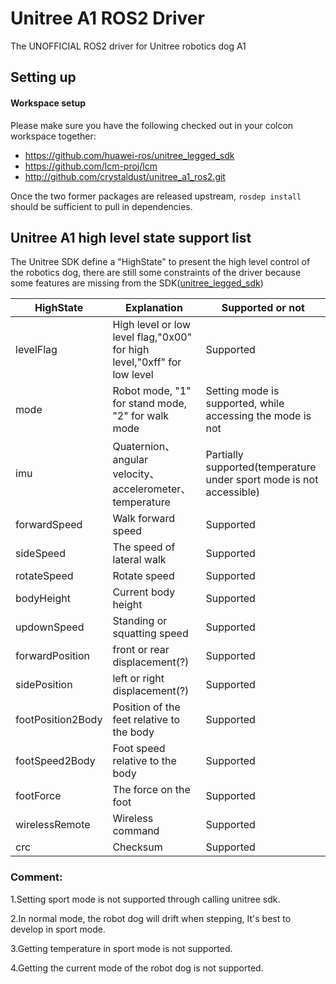 # Unitree A1 ROS2 Driver
The UNOFFICIAL ROS2 driver for Unitree robotics dog A1



## Setting up

#### Workspace setup
Please make sure you have the following checked out in your colcon workspace together:
- https://github.com/huawei-ros/unitree_legged_sdk
- https://github.com/lcm-proj/lcm
- http://github.com/crystaldust/unitree_a1_ros2.git

Once the two former packages are released upstream, `rosdep install` should be sufficient to pull in dependencies.

## Unitree A1 high level state support list

The Unitree SDK define a "HighState" to present the high level control of the robotics dog, there are still some constraints of the driver because some features are missing from the SDK([unitree_legged_sdk](https://github.com/unitreerobotics/unitree_legged_sdk))

| HighState         | Explanation                                                  | Supported or not                                             |
| ----------------- | ------------------------------------------------------------ | ------------------------------------------------------------ |
| levelFlag         | High level or low level flag,"0x00" for high level,"0xff" for low level | Supported                                                    |
| mode              | Robot mode, "1" for stand mode, "2" for walk mode            | Setting mode is supported, while accessing the mode is not   |
| imu               | Quaternion、angular velocity、accelerometer、temperature     | Partially supported(temperature under sport mode is not accessible) |
| forwardSpeed      | Walk forward speed                                           | Supported                                                    |
| sideSpeed         | The speed of lateral walk                                    | Supported                                                    |
| rotateSpeed       | Rotate speed                                                 | Supported                                                    |
| bodyHeight        | Current body height                                          | Supported                                                    |
| updownSpeed       | Standing or squatting speed                                  | Supported                                                    |
| forwardPosition   | front or rear displacement(?)                                | Supported                                                    |
| sidePosition      | left or right displacement(?)                                | Supported                                                    |
| footPosition2Body | Position of the feet relative to the body                    | Supported                                                    |
| footSpeed2Body    | Foot speed relative to the body                              | Supported                                                    |
| footForce         | The force on the foot                                        | Supported                                                    |
| wirelessRemote    | Wireless command                                             | Supported                                                    |
| crc               | Checksum                                                     | Supported                                                    |

### Comment:
1.Setting sport mode is not supported through calling unitree sdk.

2.In normal mode, the robot dog will drift when stepping, It's best to develop in sport mode.

3.Getting temperature in sport mode is not supported.

4.Getting the current mode of the robot dog is not supported.
